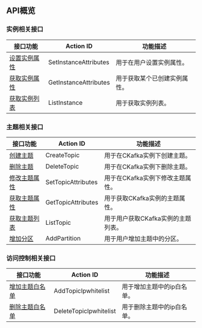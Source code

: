
## API概览

### 实例相关接口
| 接口功能 | Action ID | 功能描述
|---------|---------|---------|
| [设置实例属性](/document/product/597/10095) | SetInstanceAttributes|用于在用户设置实例属性。|
| [获取实例属性](/document/product/597/10094)  | GetInstanceAttributes|用于获取某个已创建实例属性。|
| [获取实例列表](/document/product/597/10093) | ListInstance | 用于获取实例列表。|


### 主题相关接口
| 接口功能 | Action ID | 功能描述|
|---------|---------|---------|
| [创建主题](/document/product/597/10096) | CreateTopic| 用于在CKafka实例下创建主题。|
| [删除主题](/document/product/597/10099) | DeleteTopic | 用于在CKafka实例下删除主题。|
| [修改主题属性](/document/product/597/10098)  | SetTopicAttributes| 用于在CKafka实例下修改主题属性。|
| [获取主题属性](/document/product/597/10102) | GetTopicAttributes | 用于获取CKafka实例的主题属性。|
| [获取主题列表](/document/product/597/10101) | ListTopic | 用于用户获取CKafka实例的主题列表。|
| [增加分区](/document/product/597/10100) | AddPartition | 用于用户增加主题中的分区。|

### 访问控制相关接口
| 接口功能 | Action ID | 功能描述|
|---------|---------|---------|
| [增加主题白名单](/document/product/597/10103) | AddTopicIpwhitelist | 用于增加主题中的ip白名单。|
| [删除主题白名单](/document/product/597/10104) | DeleteTopicIpwhitelist | 用于删除主题中的ip白名单。|
